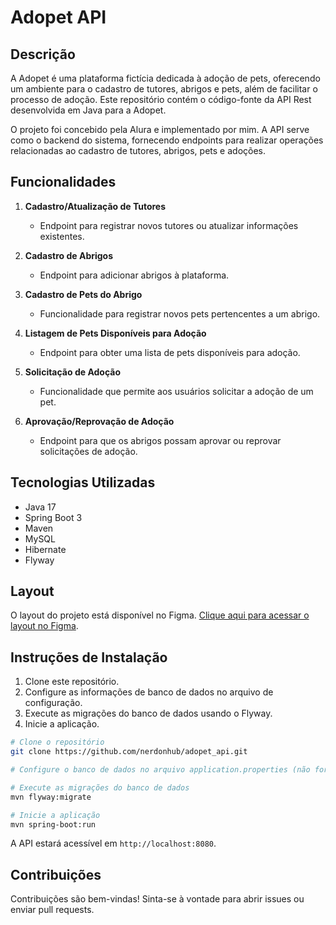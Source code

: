 # Adopet API

## Descrição

A Adopet é uma plataforma fictícia dedicada à adoção de pets, oferecendo um ambiente para o cadastro de tutores, abrigos e pets, além de facilitar o processo de adoção. Este repositório contém o código-fonte da API Rest desenvolvida em Java para a Adopet.

O projeto foi concebido pela Alura e implementado por mim. A API serve como o backend do sistema, fornecendo endpoints para realizar operações relacionadas ao cadastro de tutores, abrigos, pets e adoções.

## Funcionalidades

1. **Cadastro/Atualização de Tutores**
   - Endpoint para registrar novos tutores ou atualizar informações existentes.

2. **Cadastro de Abrigos**
   - Endpoint para adicionar abrigos à plataforma.

3. **Cadastro de Pets do Abrigo**
   - Funcionalidade para registrar novos pets pertencentes a um abrigo.

4. **Listagem de Pets Disponíveis para Adoção**
   - Endpoint para obter uma lista de pets disponíveis para adoção.

5. **Solicitação de Adoção**
   - Funcionalidade que permite aos usuários solicitar a adoção de um pet.

6. **Aprovação/Reprovação de Adoção**
   - Endpoint para que os abrigos possam aprovar ou reprovar solicitações de adoção.

## Tecnologias Utilizadas

- Java 17
- Spring Boot 3
- Maven
- MySQL
- Hibernate
- Flyway

## Layout

O layout do projeto está disponível no Figma. [Clique aqui para acessar o layout no Figma](https://www.figma.com/file/TlfkDoIu8uyjZNla1T8TpH?embed_host=notion&kind=&node-id=518%3A11&t=esSUkfGQEWUeUASj-1&type=design&viewer=1).

## Instruções de Instalação

1. Clone este repositório.
2. Configure as informações de banco de dados no arquivo de configuração.
3. Execute as migrações do banco de dados usando o Flyway.
4. Inicie a aplicação.

```bash
# Clone o repositório
git clone https://github.com/nerdonhub/adopet_api.git

# Configure o banco de dados no arquivo application.properties (não fornecido por motivos de segurança).

# Execute as migrações do banco de dados
mvn flyway:migrate

# Inicie a aplicação
mvn spring-boot:run
```

A API estará acessível em `http://localhost:8080`.

## Contribuições

Contribuições são bem-vindas! Sinta-se à vontade para abrir issues ou enviar pull requests.
